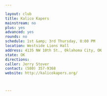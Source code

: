 ```yaml
---

layout: club
title: Kalico Kapers
mainstream: no
plus: yes
advanced: yes
rounds: no
schedule: 1st &amp; 3rd Thursday, 8:00 PM
location: Westside Lions Hall
address: 4135 NW 10th St., Oklahoma City, OK
state: OK
directions: 
caller: Jerry Stover
contact: (580) 357-9368
website: http://kalicokapers.org/



---
```


